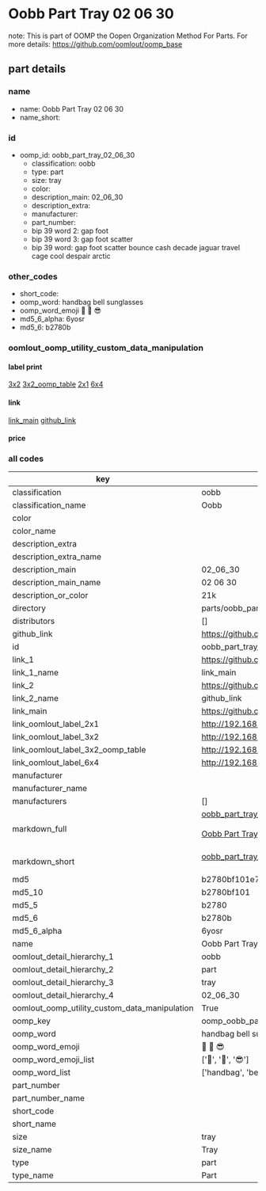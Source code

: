 # Oobb Part Tray 02 06 30  

note: This is part of OOMP the Oopen Organization Method For Parts. For more details: https://github.com/oomlout/oomp_base

##  part details





### name
* name: Oobb Part Tray 02 06 30
* name_short: 
### id
* oomp_id: oobb_part_tray_02_06_30
  * classification: oobb
  * type: part
  * size: tray
  * color: 
  * description_main: 02_06_30
  * description_extra: 
  * manufacturer: 
  * part_number: 
  * bip 39 word 2: gap foot
  * bip 39 word 3: gap foot scatter
  * bip 39 word: gap foot scatter bounce cash decade jaguar travel cage cool despair arctic

### other_codes
* short_code: 
* oomp_word: handbag bell sunglasses
* oomp_word_emoji :handbag: :bell: :sunglasses:
* md5_6_alpha: 6yosr
* md5_6: b2780b






### oomlout_oomp_utility_custom_data_manipulation
#### label print
[3x2](http://192.168.1.245:1112/?label=oomp%206yosr)
[3x2_oomp_table](http://192.168.1.107:1112/?label=oomp%206yosr)
[2x1](http://192.168.1.242:1112/?label=oomp%206yosr)
[6x4](http://192.168.1.55:1112/?label=oomp%206yosr)    

#### link

[link_main](https://github.com/oomlout/oomlout_oomp_current_version_messy/tree/main/parts/oobb_part_tray_02_06_30) [github_link](https://github.com/oomlout/oomlout_oomp_part_src/tree/main/parts/oobb_part_tray_02_06_30)                             

#### price







### all codes 
| key | value |  
| --- | --- |  
| classification | oobb |  
| classification_name | Oobb |  
| color |  |  
| color_name |  |  
| description_extra |  |  
| description_extra_name |  |  
| description_main | 02_06_30 |  
| description_main_name | 02 06 30 |  
| description_or_color | 21k |  
| directory | parts/oobb_part_tray_02_06_30 |  
| distributors | [] |  
| github_link | https://github.com/oomlout/oomlout_oomp_part_src/tree/main/parts/oobb_part_tray_02_06_30 |  
| id | oobb_part_tray_02_06_30 |  
| link_1 | https://github.com/oomlout/oomlout_oomp_current_version_messy/tree/main/parts/oobb_part_tray_02_06_30 |  
| link_1_name | link_main |  
| link_2 | https://github.com/oomlout/oomlout_oomp_part_src/tree/main/parts/oobb_part_tray_02_06_30 |  
| link_2_name | github_link |  
| link_main | https://github.com/oomlout/oomlout_oomp_current_version_messy/tree/main/parts/oobb_part_tray_02_06_30 |  
| link_oomlout_label_2x1 | http://192.168.1.242:1112/?label=oomp%206yosr |  
| link_oomlout_label_3x2 | http://192.168.1.245:1112/?label=oomp%206yosr |  
| link_oomlout_label_3x2_oomp_table | http://192.168.1.107:1112/?label=oomp%206yosr |  
| link_oomlout_label_6x4 | http://192.168.1.55:1112/?label=oomp%206yosr |  
| manufacturer |  |  
| manufacturer_name |  |  
| manufacturers | [] |  
| markdown_full | [oobb_part_tray_02_06_30](https://github.com/oomlout/oomlout_oomp_current_version_messy/tree/main/parts/oobb_part_tray_02_06_30)<br>[](https://github.com/oomlout/oomlout_oomp_current_version_messy/tree/main/parts/oobb_part_tray_02_06_30)<br>[Oobb Part Tray 02 06 30](https://github.com/oomlout/oomlout_oomp_current_version_messy/tree/main/parts/oobb_part_tray_02_06_30)<br><br> |  
| markdown_short | [oobb_part_tray_02_06_30](https://github.com/oomlout/oomlout_oomp_current_version_messy/tree/main/parts/oobb_part_tray_02_06_30)<br><br> |  
| md5 | b2780bf101e78ee4e211a1a780d6bafa |  
| md5_10 | b2780bf101 |  
| md5_5 | b2780 |  
| md5_6 | b2780b |  
| md5_6_alpha | 6yosr |  
| name | Oobb Part Tray 02 06 30 |  
| oomlout_detail_hierarchy_1 | oobb |  
| oomlout_detail_hierarchy_2 | part |  
| oomlout_detail_hierarchy_3 | tray |  
| oomlout_detail_hierarchy_4 | 02_06_30 |  
| oomlout_oomp_utility_custom_data_manipulation | True |  
| oomp_key | oomp_oobb_part_tray_02_06_30 |  
| oomp_word | handbag bell sunglasses |  
| oomp_word_emoji | :handbag: :bell: :sunglasses: |  
| oomp_word_emoji_list | [':handbag:', ':bell:', ':sunglasses:'] |  
| oomp_word_list | ['handbag', 'bell', 'sunglasses'] |  
| part_number |  |  
| part_number_name |  |  
| short_code |  |  
| short_name |  |  
| size | tray |  
| size_name | Tray |  
| type | part |  
| type_name | Part |  
